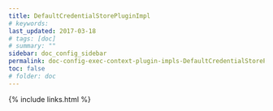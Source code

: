 ```yaml
---
title: DefaultCredentialStorePluginImpl
# keywords:
last_updated: 2017-03-18
# tags: [doc]
# summary: ""
sidebar: doc_config_sidebar
permalink: doc-config-exec-context-plugin-impls-DefaultCredentialStorePluginImpl.html
toc: false
# folder: doc
---
```


{% include links.html %}
 